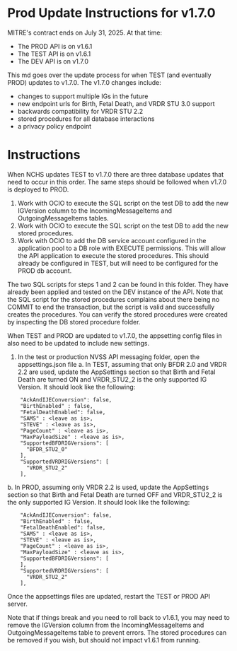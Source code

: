 # Prod Update Instructions for v1.7.0
MITRE's contract ends on July 31, 2025. At that time:
  - The PROD API is on v1.6.1
  - The TEST API is on v1.6.1
  - The DEV API is on v1.7.0

This md goes over the update process for when TEST (and eventually PROD) updates to v1.7.0. The v1.7.0 changes include:
  - changes to support multiple IGs in the future
  - new endpoint urls for Birth, Fetal Death, and VRDR STU 3.0 support
  - backwards compatibility for VRDR STU 2.2 
  - stored procedures for all database interactions
  - a privacy policy endpoint

# Instructions
When NCHS updates TEST to v1.7.0 there are three database updates that need to occur in this order. The same steps should be followed when v1.7.0 is deployed to PROD.
1. Work with OCIO to execute the SQL script on the test DB to add the new IGVersion column to the IncomingMessageItems and OutgoingMessageItems tables.
2. Work with OCIO to execute the SQL script on the test DB to add the new stored procedures. 
3. Work with OCIO to add the DB service account configured in the application pool to a DB role with EXECUTE permissions. This will allow the API application to execute the stored procedures. This should already be configured in TEST, but will need to be configured for the PROD db account.

The two SQL scripts for steps 1 and 2 can be found in this folder. They have already been applied and tested on the DEV instance of the API. Note that the SQL script for the stored procedures complains about there being no COMMIT to end the transaction, but the script is valid and successfully creates the procedures. You can verify the stored procedures were created by inspecting the DB stored procedure folder.

When TEST and PROD are updated to v1.7.0, the appsetting config files in also need to be updated to include new settings.
1. In the test or production NVSS API messaging folder, open the appsettings.json file
  a. In TEST, assuming that only BFDR 2.0 and VRDR 2.2 are used, update the AppSettings section so that Birth and Fetal Death are turned ON and VRDR_STU2_2 is the only supported IG Version. It should look like the following:
```
    "AckAndIJEConversion": false,
    "BirthEnabled" : false,
    "FetalDeathEnabled": false,
    "SAMS" : <leave as is>,
    "STEVE" : <leave as is>,
    "PageCount" : <leave as is>,
    "MaxPayloadSize" : <leave as is>,
    "SupportedBFDRIGVersions": [
      "BFDR_STU2_0"
    ],
    "SupportedVRDRIGVersions": [
      "VRDR_STU2_2"
    ],
```
  b. In PROD, assuming only VRDR 2.2 is used, update the AppSettings section so that Birth and Fetal Death are turned OFF and VRDR_STU2_2 is the only supported IG Version. It should look like the following:
```
    "AckAndIJEConversion": false,
    "BirthEnabled" : false,
    "FetalDeathEnabled": false,
    "SAMS" : <leave as is>,
    "STEVE" : <leave as is>,
    "PageCount" : <leave as is>,
    "MaxPayloadSize" : <leave as is>,
    "SupportedBFDRIGVersions": [
    ],
    "SupportedVRDRIGVersions": [
      "VRDR_STU2_2"
    ],
```
Once the appsettings files are updated, restart the TEST or PROD API server. 

Note that if things break and you need to roll back to v1.6.1, you may need to remove the IGVersion column from the IncomingMessageItems and OutgoingMessageItems table to prevent errors. The stored procedures can be removed if you wish, but should not impact v1.6.1 from running.   